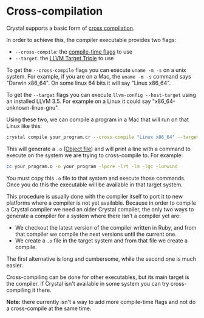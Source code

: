 # Cross-compilation

Crystal supports a basic form of [cross compilation](http://en.wikipedia.org/wiki/Cross_compiler).

In order to achieve this, the compiler executable provides two flags:

* `--cross-compile`: the [compile-time flags](compile_time_flags.html) to use
* `--target`: the [LLVM Target Triple](http://llvm.org/docs/LangRef.html#target-triple) to use

To get the `--cross-compile` flags you can execute `uname -m -s` on a unix system. For example, if you are on a Mac, the `uname -m -s` command says "Darwin x86_64". On some linux 64 bits it will say "Linux x86_64".

To get the `--target` flags you can execute `llvm-config --host-target` using an installed LLVM 3.5. For example on a Linux it could say "x86_64-unknown-linux-gnu".

Using these two, we can compile a program in a Mac that will run on that Linux like this:

```bash
crystal compile your_program.cr --cross-compile "Linux x86_64" --target "x86_64-unknown-linux-gnu"
```

This will generate a `.o` ([Object file](http://en.wikipedia.org/wiki/Object_file)) and will print a line with a command to execute on the system we are trying to cross-compile to. For example:

```bash
cc your_program.o -o your_program -lpcre -lrt -lm -lgc -lunwind
```

You must copy this `.o` file to that system and execute those commands. Once you do this the executable will be available in that target system.

This procedure is usually done with the compiler itself to port it to new platforms where a compiler is not yet available. Because in order to compile a Crystal compiler we need an older Crystal compiler, the only two ways to generate a compiler for a system where there isn't a compiler yet are:
* We checkout the latest version of the compiler written in Ruby, and from that compiler we compile the next versions until the current one.
* We create a `.o` file in the target system and from that file we create a compile.

The first alternative is long and cumbersome, while the second one is much easier.

Cross-compiling can be done for other executables, but its main target is the compiler. If Crystal isn't available in some system you can try cross-compiling it there.

**Note:** there currently isn't a way to add more compile-time flags and not do a cross-compile at the same time.
